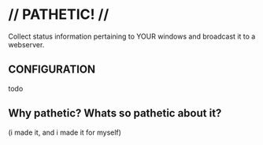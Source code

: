 # // PATHETIC! //
Collect status information pertaining to YOUR windows and broadcast it to a webserver.

## CONFIGURATION
todo

## Why pathetic? Whats so pathetic about it?
(i made it, and i made it for myself)